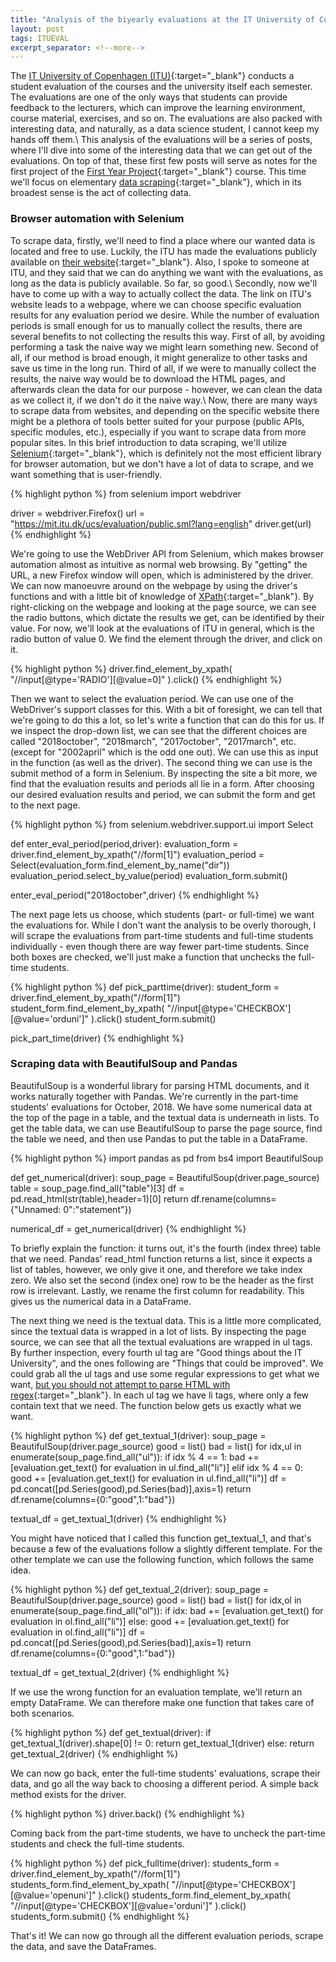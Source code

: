```yaml
---
title: "Analysis of the biyearly evaluations at the IT University of Copenhagen, part 1: Data scraping"
layout: post
tags: ITUEVAL
excerpt_separator: <!--more-->
---
```

The [IT University of Copenhagen (ITU)](https://www.itu.dk/){:target="_blank"} conducts a student evaluation of the courses and the university itself each semester. The evaluations are one of the only ways that students can provide feedback to the lecturers, which can improve the learning environment, course material, exercises, and so on. The evaluations are also packed with interesting data, and naturally, as a data science student, I cannot keep my hands off them.\\
This analysis of the evaluations will be a series of posts, where I'll dive into some of the interesting data that we can get out of the evaluations. On top of that, these first few posts will serve as notes for the first project of the [First Year Project](https://mit.itu.dk/ucs/cb_www/course.sml?course_id=2708256&mode=search&lang=en&print_friendly_p=t&goto=1547640286.000){:target="_blank"} course. This time we'll focus on elementary [data scraping](https://en.wikipedia.org/wiki/Data_scraping){:target="_blank"}, which in its broadest sense is the act of collecting data.

### Browser automation with Selenium
To scrape data, firstly, we'll need to find a place where our wanted data is located and free to use. Luckily, the ITU has made the evaluations publicly available on [their website](https://en.itu.dk/about-itu/organisation/facts-and-figures/quality-and-educational-environment/course-evaluation){:target="_blank"}. Also, I spoke to someone at ITU, and they said that we can do anything we want with the evaluations, as long as the data is publicly available. So far, so good.\\
Secondly, now we'll have to come up with a way to actually collect the data. The link on ITU's website leads to a webpage, where we can choose specific evaluation results for any evaluation period we desire. While the number of evaluation periods is small enough for us to manually collect the results, there are several benefits to not collecting the results this way. First of all, by avoiding performing a task the naive way we might learn something new. Second of all, if our method is broad enough, it might generalize to other tasks and save us time in the long run. Third of all, if we were to manually collect the results, the naive way would be to download the HTML pages, and afterwards clean the data for our purpose - however, we can clean the data as we collect it, if we don't do it the naive way.\\
Now, there are many ways to scrape data from websites, and depending on the specific website there might be a plethora of tools better suited for your purpose (public APIs, specific modules, etc.), especially if you want to scrape data from more popular sites. In this brief introduction to data scraping, we'll utilize [Selenium](https://github.com/SeleniumHQ/Selenium){:target="_blank"}, which is definitely not the most efficient library for browser automation, but we don't have a lot of data to scrape, and we want something that is user-friendly.
<!--more-->

{% highlight python %}
from selenium import webdriver

driver = webdriver.Firefox()
url = "https://mit.itu.dk/ucs/evaluation/public.sml?lang=english"
driver.get(url)
{% endhighlight %}

We're going to use the WebDriver API from Selenium, which makes browser automation almost as intuitive as normal web browsing. By "getting" the URL, a new Firefox window will open, which is administered by the driver. We can now manoeuvre around on the webpage by using the driver's functions and with a little bit of knowledge of [XPath](https://en.wikipedia.org/wiki/XPath){:target="_blank"}. By right-clicking on the webpage and looking at the page source, we can see the radio buttons, which dictate the results we get, can be identified by their value. For now, we'll look at the evaluations of ITU in general, which is the radio button of value 0. We find the element through the driver, and click on it.

{% highlight python %}
driver.find_element_by_xpath(
    "//input[@type='RADIO'][@value=0]"
).click()
{% endhighlight %}

Then we want to select the evaluation period. We can use one of the WebDriver's support classes for this. With a bit of foresight, we can tell that we're going to do this a lot, so let's write a function that can do this for us. If we inspect the drop-down list, we can see that the different choices are called "2018october", "2018march", "2017october", "2017march", etc. (except for "2002april" which is the odd one out). We can use this as input in the function (as well as the driver). The second thing we can use is the submit method of a form in Selenium. By inspecting the site a bit more, we find that the evaluation results and periods all lie in a form. After choosing our desired evaluation results and period, we can submit the form and get to the next page.

{% highlight python %}
from selenium.webdriver.support.ui import Select

def enter_eval_period(period,driver):
    evaluation_form = driver.find_element_by_xpath("//form[1]")
    evaluation_period = Select(evaluation_form.find_element_by_name("dir"))
    evaluation_period.select_by_value(period)
    evaluation_form.submit()

enter_eval_period("2018october",driver)
{% endhighlight %}

The next page lets us choose, which students (part- or full-time) we want the evaluations for. While I don't want the analysis to be overly thorough, I will scrape the evaluations from part-time students and full-time students individually - even though there are way fewer part-time students. Since both boxes are checked, we'll just make a function that unchecks the full-time students.

{% highlight python %}
def pick_parttime(driver):
    student_form = driver.find_element_by_xpath("//form[1]")
    student_form.find_element_by_xpath(
        "//input[@type='CHECKBOX'][@value='orduni']"
    ).click()
    student_form.submit()

pick_part_time(driver)
{% endhighlight %}

### Scraping data with BeautifulSoup and Pandas
BeautifulSoup is a wonderful library for parsing HTML documents, and it works naturally together with Pandas. We're currently in the part-time students' evaluations for October, 2018. We have some numerical data at the top of the page in a table, and the textual data is underneath in lists. To get the table data, we can use BeautifulSoup to parse the page source, find the table we need, and then use Pandas to put the table in a DataFrame.

{% highlight python %}
import pandas as pd
from bs4 import BeautifulSoup

def get_numerical(driver):
    soup_page = BeautifulSoup(driver.page_source)
    table = soup_page.find_all("table")[3]
    df = pd.read_html(str(table),header=1)[0]
    return df.rename(columns={"Unnamed: 0":"statement"})

numerical_df = get_numerical(driver)
{% endhighlight %}

To briefly explain the function: it turns out, it's the fourth (index three) table that we need. Pandas' read_html function returns a list, since it expects a list of tables, however, we only give it one, and therefore we take index zero. We also set the second (index one) row to be the header as the first row is irrelevant. Lastly, we rename the first column for readability. This gives us the numerical data in a DataFrame.

The next thing we need is the textual data. This is a little more complicated, since the textual data is wrapped in a lot of lists. By inspecting the page source, we can see that all the textual evaluations are wrapped in ul tags. By further inspection, every fourth ul tag are "Good things about the IT University", and the ones following are "Things that could be improved". We could grab all the ul tags and use some regular expressions to get what we want, [but you should not attempt to parse HTML with regex](https://stackoverflow.com/a/1732454){:target="_blank"}. In each ul tag we have li tags, where only a few contain text that we need. The function below gets us exactly what we want.

{% highlight python %}
def get_textual_1(driver):
    soup_page = BeautifulSoup(driver.page_source)
    good = list()
    bad = list()
    for idx,ul in enumerate(soup_page.find_all("ul")):
        if idx % 4 == 1:
            bad += [evaluation.get_text() for evaluation in ul.find_all("li")]
        elif idx % 4 == 0:
            good += [evaluation.get_text() for evaluation in ul.find_all("li")]
    df = pd.concat([pd.Series(good),pd.Series(bad)],axis=1)
    return df.rename(columns={0:"good",1:"bad"})

textual_df = get_textual_1(driver)
{% endhighlight %}

You might have noticed that I called this function get_textual_1, and that's because a few of the evaluations follow a slightly different template. For the other template we can use the following function, which follows the same idea.

{% highlight python %}
def get_textual_2(driver):
    soup_page = BeautifulSoup(driver.page_source)
    good = list()
    bad = list()
    for idx,ol in enumerate(soup_page.find_all("ol")):
        if idx:
            bad += [evaluation.get_text() for evaluation in ol.find_all("li")]
        else:
            good += [evaluation.get_text() for evaluation in ol.find_all("li")]
    df = pd.concat([pd.Series(good),pd.Series(bad)],axis=1)
    return df.rename(columns={0:"good",1:"bad"})

textual_df = get_textual_2(driver)
{% endhighlight %}

If we use the wrong function for an evaluation template, we'll return an empty DataFrame. We can therefore make one function that takes care of both scenarios.

{% highlight python %}
def get_textual(driver):
    if get_textual_1(driver).shape[0] != 0:
        return get_textual_1(driver)
    else:
        return get_textual_2(driver)
{% endhighlight %}

We can now go back, enter the full-time students' evaluations, scrape their data, and go all the way back to choosing a different period. A simple back method exists for the driver.

{% highlight python %}
driver.back()
{% endhighlight %}

Coming back from the part-time students, we have to uncheck the part-time students and check the full-time students.

{% highlight python %}
def pick_fulltime(driver):
    students_form = driver.find_element_by_xpath("//form[1]")
    students_form.find_element_by_xpath(
        "//input[@type='CHECKBOX'][@value='openuni']"
    ).click()
    students_form.find_element_by_xpath(
        "//input[@type='CHECKBOX'][@value='orduni']"
    ).click()
    students_form.submit()
{% endhighlight %}

That's it! We can now go through all the different evaluation periods, scrape the data, and save the DataFrames.


